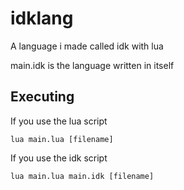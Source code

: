 # idklang
A language i made called idk with lua

main.idk is the language written in itself

## Executing
If you use the lua script
```
lua main.lua [filename]
```
If you use the idk script
```
lua main.lua main.idk [filename]
```
